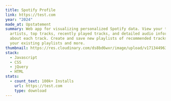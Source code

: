 ```yaml
---
title: Spotify Profile
link: https://test.com
year: "2024"
made_at: Upstatement
summary: Web app for visualizing personalized Spotify data. View your top
  artists, top tracks, recently played tracks, and detailed audio information
  about each track. Create and save new playlists of recommended tracks based on
  your existing playlists and more.
thumbnail: https://res.cloudinary.com/ds8bd6wxr/image/upload/v1713449636/project_gtmyym.png
stack:
  - Javascript
  - CSS
  - jQuery
  - HTML
stats:
  - count_text: 100k+ Installs
    url: https://test.com
    type: download
---
```

